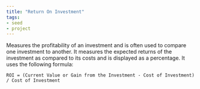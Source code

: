 ```yaml
---
title: "Return On Investment"
tags:
- seed
- project
---
```


Measures the profitability of an investment and is often used to compare one investment to another. It measures the expected returns of the investment as compared to its costs and is displayed as a percentage. It uses the following formula:

```
ROI = (Current Value or Gain from the Investment - Cost of Investment) / Cost of Investment
```

